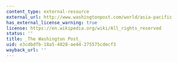 ```yaml
---
content_type: external-resource
external_url: http://www.washingtonpost.com/world/asia-pacific
has_external_license_warning: true
license: https://en.wikipedia.org/wiki/All_rights_reserved
status: ''
title: _The Washington Post_
uid: e3cdbdfb-18a5-4828-ae44-275575cdecf3
wayback_url: ''
---
```

